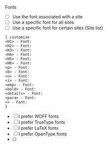 Fonts

- [ ] Use the font associated with a site
- [ ] Use a specific font for all sites
- [ ] Use a specific font for certain sites
{Site list}

```
{ customize
<H1> - Font:
<H2> - Font:
<H3> - Font:
<H4> - Font:
<H5> - Font:
<H6> - Font:
<p> - Font:
<b> - Font:
<u> - Font:
<i> - Font:
<emp> - Font:
<bold> - Font:
<details> - Font:
<para> - Font:
<> - Font:
}
```

- [ ] I prefer WOFF fonts
- [ ] I prefer TrueType fonts
- [ ] I prefer LaTeX fonts
- [ ] I prefer OpenType fonts
- [ ] 
